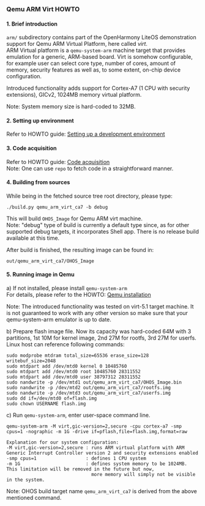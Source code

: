 ### Qemu ARM Virt HOWTO

#### 1. Brief introduction 
`arm/` subdirectory contains part of the OpenHarmony LiteOS demonstration support for Qemu ARM Virtual Platform,
here called *virt*.  
ARM Virtual platform is a `qemu-system-arm` machine target that provides emulation
for a generic, ARM-based board. Virt is somehow configurable, for example
user can select core type, number of cores, amount of memory, security features
as well as, to some extent, on-chip device configuration.

Introduced functionality adds support for Cortex-A7 (1 CPU with security extensions),
GICv2, 1024MB memory virtual platform.  

Note: System memory size is hard-coded to 32MB. 

#### 2. Setting up environment

Refer to HOWTO guide: [Setting up a development environment](https://gitee.com/openharmony/docs/blob/master/docs-en/quick-start/setting-up-a-development-environment-1.md)

#### 3. Code acquisition

Refer to HOWTO guide: [Code acquisition](https://gitee.com/openharmony/docs/blob/master/docs-en/get-code/source-code-acquisition.md)  
Note: One can use `repo` to fetch code in a straightforward manner.

#### 4. Building from sources

While being in the fetched source tree root directory, please type:
```
./build.py qemu_arm_virt_ca7 -b debug
```
This will build `OHOS_Image` for Qemu ARM virt machine.  
Note: "debug" type of build is currently a default type since, as for other supported debug targets, it incorporates Shell app.
      There is no release build available at this time.  

After build is finished, the resulting image can be found in:
```
out/qemu_arm_virt_ca7/OHOS_Image
```
#### 5. Running image in Qemu

a) If not installed, please install `qemu-system-arm`  
For details, please refer to the HOWTO: [Qemu installation](https://www.qemu.org/download/)   

Note: The introduced functionality was tested on virt-5.1 target machine. It is not guaranteed to work with any other version
      so make sure that your qemu-system-arm emulator is up to date.

b) Prepare flash image file. Now its capacity was hard-coded 64M with 3 partitions, 1st 10M for kernel image, 2nd 27M for rootfs, 3rd 27M for userfs. Linux host can reference following commands:
```
sudo modprobe mtdram total_size=65536 erase_size=128 writebuf_size=2048
sudo mtdpart add /dev/mtd0 kernel 0 10485760
sudo mtdpart add /dev/mtd0 root 10485760 28311552
sudo mtdpart add /dev/mtd0 user 38797312 28311552
sudo nandwrite -p /dev/mtd1 out/qemu_arm_virt_ca7/OHOS_Image.bin
sudo nandwrite -p /dev/mtd2 out/qemu_arm_virt_ca7/rootfs.img
sudo nandwrite -p /dev/mtd3 out/qemu_arm_virt_ca7/userfs.img
sudo dd if=/dev/mtd0 of=flash.img
sudo chown USERNAME flash.img
```

c) Run `qemu-system-arm`, enter user-space command line.

```
qemu-system-arm -M virt,gic-version=2,secure -cpu cortex-a7 -smp cpus=1 -nographic -m 1G -drive if=pflash,file=flash.img,format=raw
```


```
Explanation for our system configuration:  
-M virt,gic-version=2,secure : runs ARM virtual platform with ARM Generic Interrupt Controller version 2 and security extensions enabled
-smp cpus=1                  : defines 1 CPU system
-m 1G                        : defines system memory to be 1024MB. This limitation will be removed in the future but now,
                               more memory will simply not be visible in the system.
```


Note: OHOS build target name `qemu_arm_virt_ca7` is derived from the above mentioned command.

